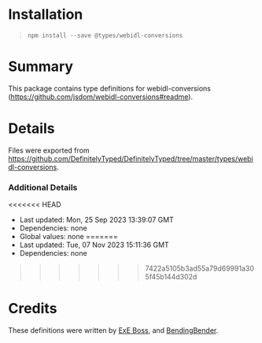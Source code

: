 # Installation
> `npm install --save @types/webidl-conversions`

# Summary
This package contains type definitions for webidl-conversions (https://github.com/jsdom/webidl-conversions#readme).

# Details
Files were exported from https://github.com/DefinitelyTyped/DefinitelyTyped/tree/master/types/webidl-conversions.

### Additional Details
<<<<<<< HEAD
 * Last updated: Mon, 25 Sep 2023 13:39:07 GMT
 * Dependencies: none
 * Global values: none
=======
 * Last updated: Tue, 07 Nov 2023 15:11:36 GMT
 * Dependencies: none
>>>>>>> 7422a5105b3ad55a79d69991a305f45b144d302d

# Credits
These definitions were written by [ExE Boss](https://github.com/ExE-Boss), and [BendingBender](https://github.com/BendingBender).
